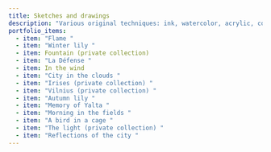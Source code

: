 ```yaml
---
title: Sketches and drawings
description: "Various original techniques: ink, watercolor, acrylic, collage"
portfolio_items:
  - item: "Flame "
  - item: "Winter lily "
  - item: Fountain (private collection)
  - item: "La Défense "
  - item: In the wind
  - item: "City ​​in the clouds "
  - item: "Irises (private collection) "
  - item: "Vilnius (private collection) "
  - item: "Autumn lily "
  - item: "Memory of Yalta "
  - item: "Morning in the fields "
  - item: "A bird in a cage "
  - item: "The light (private collection) "
  - item: "Reflections of the city "
---
```

